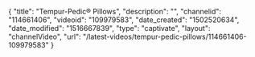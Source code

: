 {
    "title": "Tempur-Pedic&reg;  Pillows",
    "description": "",
    "channelid": "114661406",
    "videoid": "109979583",
    "date_created": "1502520634",
    "date_modified": "1516667839",
    "type": "captivate",
    "layout": "channelVideo",
    "url": "\/latest-videos\/tempur-pedic-pillows\/114661406-109979583"
}